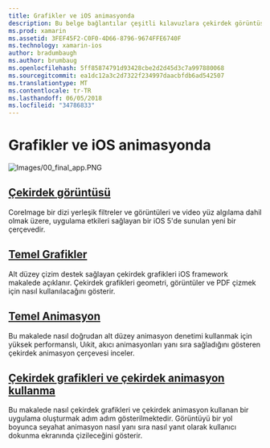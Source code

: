 ```yaml
---
title: Grafikler ve iOS animasyonda
description: Bu belge bağlantılar çeşitli kılavuzlara çekirdek görüntüsü, çekirdek grafikleri ve çekirdek animasyon çerçeveleri Xamarin.iOS içinde kullanmak nasıl ele almaktadır.
ms.prod: xamarin
ms.assetid: 3FEF45F2-C0F0-4D66-8796-9674FFE6740F
ms.technology: xamarin-ios
author: bradumbaugh
ms.author: brumbaug
ms.openlocfilehash: 5ff85874791d93428cbe2d2d45d3c7a997880068
ms.sourcegitcommit: ea1dc12a3c2d7322f234997daacbfdb6ad542507
ms.translationtype: MT
ms.contentlocale: tr-TR
ms.lasthandoff: 06/05/2018
ms.locfileid: "34786833"
---
```

# <a name="graphics-and-animation-in-ios"></a>Grafikler ve iOS animasyonda

![Images/00_final_app.PNG](images/00-final-app.png "bir örnek uygulamayı çalıştırma") 

##  <a name="core-imageiosplatformgraphics-animation-iosintroduction-to-coreimagemd"></a>[Çekirdek görüntüsü](~/ios/platform/graphics-animation-ios/introduction-to-coreimage.md)

CoreImage bir dizi yerleşik filtreler ve görüntüleri ve video yüz algılama dahil olmak üzere, uygulama etkileri sağlayan bir iOS 5'de sunulan yeni bir çerçevedir.

##  <a name="core-graphicsiosplatformgraphics-animation-ioscore-graphicsmd"></a>[Temel Grafikler](~/ios/platform/graphics-animation-ios/core-graphics.md)

Alt düzey çizim destek sağlayan çekirdek grafikleri iOS framework makalede açıklanır. Çekirdek grafikleri geometri, görüntüler ve PDF çizmek için nasıl kullanılacağını gösterir.

##  <a name="core-animationiosplatformgraphics-animation-ioscore-animationmd"></a>[Temel Animasyon](~/ios/platform/graphics-animation-ios/core-animation.md)

Bu makalede nasıl doğrudan alt düzey animasyon denetimi kullanmak için yüksek performanslı, Uıkit, akıcı animasyonları yanı sıra sağladığını gösteren çekirdek animasyon çerçevesi inceler.

##  <a name="using-core-graphics-and-core-animationiosplatformgraphics-animation-iosgraphics-animation-walkthroughmd"></a>[Çekirdek grafikleri ve çekirdek animasyon kullanma](~/ios/platform/graphics-animation-ios/graphics-animation-walkthrough.md)

Bu makalede nasıl çekirdek grafikleri ve çekirdek animasyon kullanan bir uygulama oluşturmak adım adım gösterilmektedir. Görüntüyü bir yol boyunca seyahat animasyon nasıl yanı sıra nasıl yanıt olarak kullanıcı dokunma ekranında çizileceğini gösterir.



